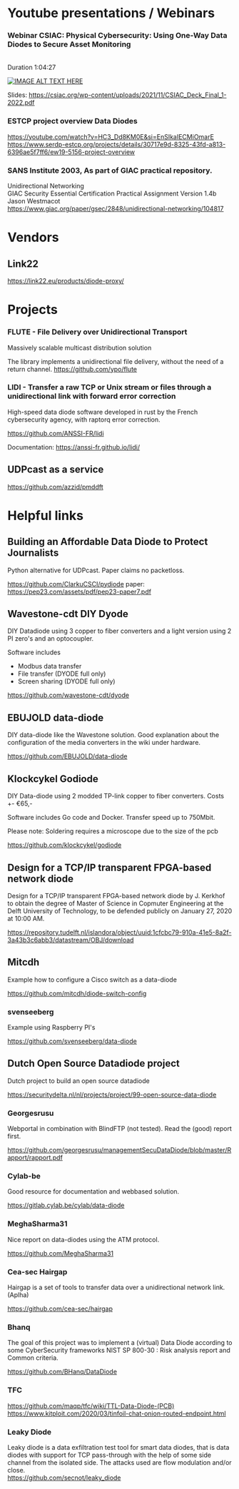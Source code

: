 # Youtube presentations / Webinars

### Webinar CSIAC: Physical Cybersecurity: Using One-Way Data Diodes to Secure Asset Monitoring
<br> Duration 1:04:27

[![IMAGE ALT TEXT HERE](https://img.youtube.com/vi/VSNhiVtTQFA/0.jpg)](https://www.youtube.com/watch?v=VSNhiVtTQFA)

Slides: https://csiac.org/wp-content/uploads/2021/11/CSIAC_Deck_Final_1-2022.pdf 

### ESTCP project overview Data Diodes
https://youtube.com/watch?v=HC3_Dd8KM0E&si=EnSIkaIECMiOmarE <br>
https://www.serdp-estcp.org/projects/details/30717e9d-8325-43fd-a813-6396ae5f7ff6/ew19-5156-project-overview

### SANS Institute 2003, As part of GIAC practical repository.
Unidirectional Networking <br>
GIAC Security Essential Certification Practical Assignment Version 1.4b  <br>
Jason Westmacot <br>
https://www.giac.org/paper/gsec/2848/unidirectional-networking/104817

# Vendors
## Link22
https://link22.eu/products/diode-proxy/

# Projects 
### FLUTE - File Delivery over Unidirectional Transport
Massively scalable multicast distribution solution

The library implements a unidirectional file delivery, without the need of a return channel.
https://github.com/ypo/flute 

### LIDI - Transfer a raw TCP or Unix stream or files through a unidirectional link with forward error correction 
High-speed data diode software developed in rust by the French cybersecurity agency, with raptorq error correction.

https://github.com/ANSSI-FR/lidi

Documentation: https://anssi-fr.github.io/lidi/

## UDPcast as a service

https://github.com/azzid/pmddft


# Helpful links


## Building an Affordable Data Diode to Protect Journalists

Python alternative for UDPcast. Paper claims no packetloss. <br>

https://github.com/ClarkuCSCI/pydiode 
paper: https://pep23.com/assets/pdf/pep23-paper7.pdf 


## Wavestone-cdt DIY Dyode

DIY Datadiode using 3 copper to fiber converters and a light version using 2 PI zero's and an optocoupler.

Software includes
* Modbus data transfer
* File transfer (DYODE full only)
* Screen sharing (DYODE full only)

https://github.com/wavestone-cdt/dyode 

## EBUJOLD data-diode

DIY data-diode like the Wavestone solution. Good explanation about the configuration of the media converters in the wiki under hardware.

https://github.com/EBUJOLD/data-diode 

## Klockcykel Godiode

DIY Data-diode using 2 modded TP-link copper to fiber converters. Costs +- €65,-

Software includes Go code and Docker. Transfer speed up to 750Mbit.

Please note: Soldering requires a microscope due to the size of the pcb 

https://github.com/klockcykel/godiode 

## Design for a TCP/IP transparent FPGA-based network diode

Design for a TCP/IP transparent FPGA-based network diode by J. Kerkhof
to obtain the degree of Master of Science in Copmuter Engineering at the Delft University of Technology, to be defended publicly on January 27, 2020 at 10:00 AM.

https://repository.tudelft.nl/islandora/object/uuid:1cfcbc79-910a-41e5-8a2f-3a43b3c6abb3/datastream/OBJ/download

## Mitcdh 

Example how to configure a Cisco switch as a data-diode

https://github.com/mitcdh/diode-switch-config 

### svenseeberg

Example using Raspberry PI's

https://github.com/svenseeberg/data-diode


## Dutch Open Source Datadiode project

Dutch project to build an open source datadiode

https://securitydelta.nl/nl/projects/project/99-open-source-data-diode 

### Georgesrusu

Webportal in combination with BlindFTP (not tested). Read the (good) report first.

https://github.com/georgesrusu/managementSecuDataDiode/blob/master/Rapport/rapport.pdf 

### Cylab-be

Good resource for documentation and webbased solution.

https://gitlab.cylab.be/cylab/data-diode

### MeghaSharma31

Nice report on data-diodes using the ATM protocol.

https://github.com/MeghaSharma31

### Cea-sec Hairgap

Hairgap is a set of tools to transfer data over a unidirectional network link. (Aplha)

https://github.com/cea-sec/hairgap

### Bhanq

The goal of this project was to implement a (virtual) Data Diode according to some CyberSecurity frameworks NIST SP 800-30 : Risk analysis report and Common criteria.

https://github.com/BHanq/DataDiode

### TFC

https://github.com/maqp/tfc/wiki/TTL-Data-Diode-(PCB) <br>
https://www.kitploit.com/2020/03/tinfoil-chat-onion-routed-endpoint.html 


### Leaky Diode

Leaky diode is a data exfiltration test tool for smart data diodes, that is data diodes with support for TCP pass-through with the help of some side channel from the isolated side. The attacks used are flow modulation and/or close. <br>
https://github.com/secnot/leaky_diode


